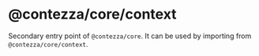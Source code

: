 # @contezza/core/context

Secondary entry point of `@contezza/core`. It can be used by importing from `@contezza/core/context`.
